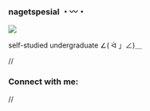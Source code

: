 ### nagetspesial ・〰・

<img src="https://media1.giphy.com/media/xT9IgMwRFVcbF0HCcU/giphy.gif?ep=v1_gifs_search"/>

self-studied undergraduate ∠( ᐛ 」∠)＿

// <h3 align="left">Connect with me:</h3>
<p align="left">
</p>
//
